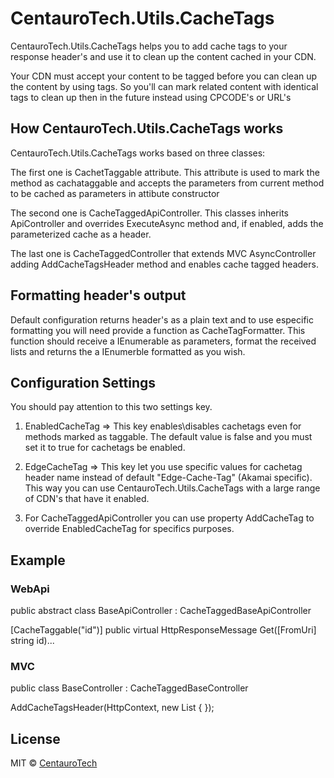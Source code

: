 # CentauroTech.Utils.CacheTags

CentauroTech.Utils.CacheTags helps you to add cache tags to your response header's and use it to clean up the content cached in your CDN. 

Your CDN must accept your content to be tagged before you can clean up the content by using tags.
So you'll can  mark related content with identical tags to clean up then in the future instead using CPCODE's or URL's 

## How CentauroTech.Utils.CacheTags works

CentauroTech.Utils.CacheTags works based on three classes:

The first one is CachetTaggable attribute. This attribute is used to mark the method as cachataggable and accepts the parameters from current method to be cached as parameters in attibute constructor

The second one is CacheTaggedApiController. This classes inherits ApiController and overrides ExecuteAsync method and, if enabled, adds the parameterized cache as a header.

The last one is CacheTaggedController that extends MVC AsyncController adding AddCacheTagsHeader method and  enables cache tagged headers.

## Formatting  header's output

Default configuration returns header's as a plain text and to use especific formatting you will need provide a function as CacheTagFormatter. This function should receive a IEnumerable<string> as parameters, format the received lists and returns the a IEnumerble<string> formatted as you wish.

## Configuration Settings

You should pay attention to this two settings key.

1. EnabledCacheTag => This key enables\disables cachetags even for methods marked as taggable. The default value is false and you must set it to true for cachetags be enabled.

2. EdgeCacheTag => This key let you use specific values for cachetag header name instead of default "Edge-Cache-Tag" (Akamai specific). This way you can use CentauroTech.Utils.CacheTags with a large range of CDN's that have it enabled.

3. For CacheTaggedApiController  you can use  property AddCacheTag to override EnabledCacheTag for specifics purposes.

## Example

### WebApi

public abstract class BaseApiController : CacheTaggedBaseApiController

[CacheTaggable("id")]
public virtual HttpResponseMessage Get([FromUri] string id)...


### MVC

public class BaseController : CacheTaggedBaseController

AddCacheTagsHeader(HttpContext, new List<string> {  });


## License

MIT © [CentauroTech](https://gitlab.com/Mondamon)
